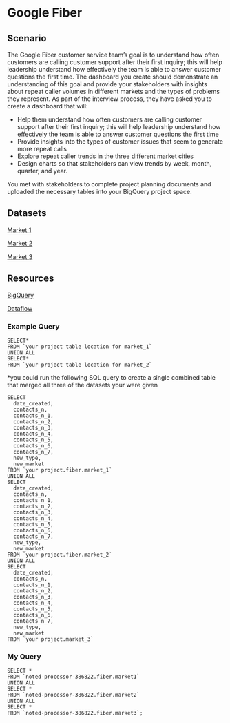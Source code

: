 # Google Fiber
## Scenario
The Google Fiber customer service team’s goal is to understand how often customers are calling customer support after their first inquiry; this will help leadership understand how effectively the team is able to answer customer questions the first time. The dashboard you create should demonstrate an understanding of this goal and provide your stakeholders with insights about repeat caller volumes in different markets and the types of problems they represent. As part of the interview process, they have asked you to create a dashboard that will: 

<ul>
 <li> Help them understand how often customers are calling customer support after their first inquiry; this will help leadership understand how effectively the team is able to answer customer questions the first time </li>
 <li> Provide insights into the types of customer issues that seem to generate more repeat calls </li>
 <li> Explore repeat caller trends in the three different market cities </li>
 <li> Design charts so that stakeholders can view trends by week, month, quarter, and year. </li>
</ul>
 
You met with stakeholders to complete project planning documents and uploaded the necessary tables into your BigQuery project space. 

## Datasets
[Market 1](https://docs.google.com/spreadsheets/d/1a9IKjkvOvYHRx84SyRdp4Sq81EzgeOZPufcRtrUcAIc/template/preview#gid=775366698)

[Market 2](https://docs.google.com/spreadsheets/d/19CINdvAwp-2RF5pphkLywZLQJyJu66EOjX6CgrW32nA/template/preview#gid=2065220237)

[Market 3](https://docs.google.com/spreadsheets/d/1K6X9ZhjWtbneBss7PQH7IobGCzQ5NzG1hxs1D-hbsZM/template/preview?resourcekey=0-q90E-1XwD8nkNSjs0Ws3-w)

## Resources
 [BigQuery](https://console.cloud.google.com/bigquery?_ga=2.139941043.1230943722.1684190616-1879709139.1684190616&project=noted-processor-386822&ws=!1m0/)
 
 [Dataflow](/https://console.cloud.google.com/dataflow/jobs?project=noted-processor-386822/)

### Example Query
```
SELECT*
FROM `your project table location for market_1`
UNION ALL
SELECT*
FROM `your project table location for market_2`
```
*you could run the following SQL query to create a single combined table that merged all three of the datasets your were given
```
SELECT
  date_created,
  contacts_n,
  contacts_n_1,
  contacts_n_2,
  contacts_n_3,
  contacts_n_4,
  contacts_n_5,
  contacts_n_6,
  contacts_n_7,
  new_type,
  new_market
FROM `your project.fiber.market_1`
UNION ALL
SELECT
  date_created,
  contacts_n,
  contacts_n_1,
  contacts_n_2,
  contacts_n_3,
  contacts_n_4,
  contacts_n_5,
  contacts_n_6,
  contacts_n_7,
  new_type,
  new_market
FROM `your project.fiber.market_2`
UNION ALL
SELECT
  date_created,
  contacts_n,
  contacts_n_1,
  contacts_n_2,
  contacts_n_3,
  contacts_n_4,
  contacts_n_5,
  contacts_n_6,
  contacts_n_7,
  new_type,
  new_market
FROM `your project.market_3`
```

### My Query
```
SELECT *
FROM `noted-processor-386822.fiber.market1`
UNION ALL
SELECT *
FROM `noted-processor-386822.fiber.market2`
UNION ALL
SELECT *
FROM `noted-processor-386822.fiber.market3`;
```
